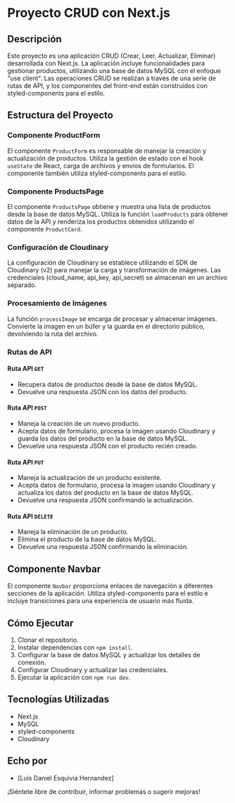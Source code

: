 # Proyecto CRUD con Next.js

## Descripción

Este proyecto es una aplicación CRUD (Crear, Leer, Actualizar, Eliminar) desarrollada con Next.js. La aplicación incluye funcionalidades para gestionar productos, utilizando una base de datos MySQL con el enfoque "use client". Las operaciones CRUD se realizan a través de una serie de rutas de API, y los componentes del front-end están construidos con styled-components para el estilo.

## Estructura del Proyecto

### Componente ProductForm

El componente `ProductForm` es responsable de manejar la creación y actualización de productos. Utiliza la gestión de estado con el hook `useState` de React, carga de archivos y envíos de formularios. El componente también utiliza styled-components para el estilo.

### Componente ProductsPage

El componente `ProductsPage` obtiene y muestra una lista de productos desde la base de datos MySQL. Utiliza la función `loadProducts` para obtener datos de la API y renderiza los productos obtenidos utilizando el componente `ProductCard`.

### Configuración de Cloudinary

La configuración de Cloudinary se establece utilizando el SDK de Cloudinary (v2) para manejar la carga y transformación de imágenes. Las credenciales (cloud_name, api_key, api_secret) se almacenan en un archivo separado.

### Procesamiento de Imágenes

La función `processImage` se encarga de procesar y almacenar imágenes. Convierte la imagen en un búfer y la guarda en el directorio público, devolviendo la ruta del archivo.

### Rutas de API

#### Ruta API `GET`

- Recupera datos de productos desde la base de datos MySQL.
- Devuelve una respuesta JSON con los datos del producto.

#### Ruta API `POST`

- Maneja la creación de un nuevo producto.
- Acepta datos de formulario, procesa la imagen usando Cloudinary y guarda los datos del producto en la base de datos MySQL.
- Devuelve una respuesta JSON con el producto recién creado.

#### Ruta API `PUT`

- Maneja la actualización de un producto existente.
- Acepta datos de formulario, procesa la imagen usando Cloudinary y actualiza los datos del producto en la base de datos MySQL.
- Devuelve una respuesta JSON confirmando la actualización.

#### Ruta API `DELETE`

- Maneja la eliminación de un producto.
- Elimina el producto de la base de datos MySQL.
- Devuelve una respuesta JSON confirmando la eliminación.

## Componente Navbar

El componente `Navbar` proporciona enlaces de navegación a diferentes secciones de la aplicación. Utiliza styled-components para el estilo e incluye transiciones para una experiencia de usuario más fluida.

## Cómo Ejecutar

1. Clonar el repositorio.
2. Instalar dependencias con `npm install`.
3. Configurar la base de datos MySQL y actualizar los detalles de conexión.
4. Configurar Cloudinary y actualizar las credenciales.
5. Ejecutar la aplicación con `npm run dev`.

## Tecnologías Utilizadas

- Next.js
- MySQL
- styled-components
- Cloudinary

## Echo por

- [Luis Daniel Esquivia Hernandez]

¡Siéntete libre de contribuir, informar problemas o sugerir mejoras!
